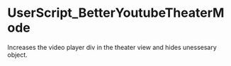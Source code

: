# UserScript_BetterYoutubeTheaterMode
Increases the video player div in the theater view and hides unessesary object. 
